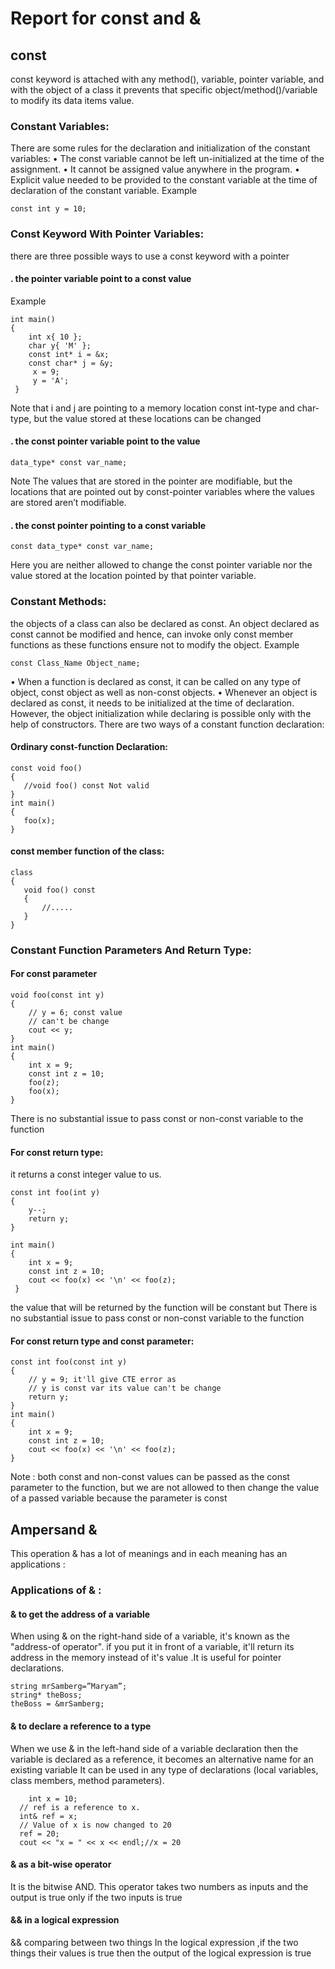 # Report for const and &
## const
 const keyword is attached with any method(), variable, pointer variable, and with the object of a class it prevents that specific object/method()/variable to modify its data items value.
### Constant Variables:
There are some rules for the declaration and initialization of the constant variables:
•	The const variable cannot be left un-initialized at the time of the assignment.
•	It cannot be assigned value anywhere in the program.
•	Explicit value needed to be provided to the constant variable at the time of declaration of the constant variable.
Example 

```
const int y = 10;
```

### Const Keyword With Pointer Variables:
there are three possible ways to use a const keyword with a pointer
#### . the pointer variable point to a const value
Example
```
int main()
{
    int x{ 10 };
    char y{ 'M' };
    const int* i = &x;
    const char* j = &y;
     x = 9;
     y = 'A';
 }
```

Note that i and j are pointing to a memory location const int-type and char-type, but the value stored at these locations can be changed 
#### . the const pointer variable point to the value
```
data_type* const var_name;
```

Note  The values that are stored in the pointer are modifiable, but the locations that are pointed out by const-pointer variables where the values are stored aren’t modifiable. 

#### . the const pointer pointing to a const variable
```
const data_type* const var_name;
```
Here  you are neither allowed to change the const pointer variable nor the value stored at the location pointed by that pointer variable.
### Constant Methods:
the objects of a class can also be declared as const. An object declared as const cannot be modified and hence, can invoke only const member functions as these functions ensure not to modify the object.
Example

```
const Class_Name Object_name;
```
•	When a function is declared as const, it can be called on any type of object, const object as well as non-const objects.
•	Whenever an object is declared as const, it needs to be initialized at the time of declaration. However, the object initialization while declaring is possible only with the help of constructors.
There are two ways of a constant function declaration:
#### Ordinary const-function Declaration:

```
const void foo()
{
   //void foo() const Not valid
}                  
int main()
{
   foo(x);
} 
```
####  const member function of the class:
```
class
{
   void foo() const
   {
       //.....
   }
}
```
### Constant Function Parameters And Return Type:
#### For const parameter 
```
void foo(const int y)
{
    // y = 6; const value
    // can't be change
    cout << y;
}
int main()
{
    int x = 9;
    const int z = 10;
    foo(z);
    foo(x);
}
```
There is no substantial issue to pass const or non-const variable to the function
#### For const return type: 
 it returns a const integer value to us.
```
const int foo(int y)
{
    y--;
    return y;
}
 
int main()
{
    int x = 9;
    const int z = 10;
    cout << foo(x) << '\n' << foo(z);
 }
 ```
the value that will be returned by the function will be constant but There is no substantial issue to pass const or non-const variable to the function
#### For const return type and const parameter:
```
const int foo(const int y)
{
    // y = 9; it'll give CTE error as
    // y is const var its value can't be change
    return y;
}
int main()
{
    int x = 9;
    const int z = 10;
    cout << foo(x) << '\n' << foo(z);
}
```
Note :
both const and non-const values can be passed as the const parameter to the function, but we are not allowed to then change the value of a passed variable because the parameter is const
## Ampersand &
This operation  & has a lot of meanings and in each meaning has an applications :
### Applications of & : 
#### & to get the address of a variable
When using & on the right-hand side of a variable, it's known as the "address-of operator". if you put it in front of a variable, it'll return its address in the memory instead of it's value .It is useful for pointer declarations.
```
string mrSamberg=”Maryam”;
string* theBoss;
theBoss = &mrSamberg;
```
####  & to declare a reference to a type

When we use & in the left-hand side of a variable declaration then  the variable is declared as a reference, it becomes an alternative name for an existing variable
It can be used in any type of declarations (local variables, class members, method parameters).
```
    int x = 10;
  // ref is a reference to x.
  int& ref = x;
  // Value of x is now changed to 20
  ref = 20;
  cout << "x = " << x << endl;//x = 20
```
####  & as a bit-wise operator
It is the bitwise AND. This operator takes two numbers as inputs and the output is true only if the two inputs is true

#### && in a logical expression
&& comparing between two things In the logical expression ,if the two things their values is true then the output of the logical expression is true 


